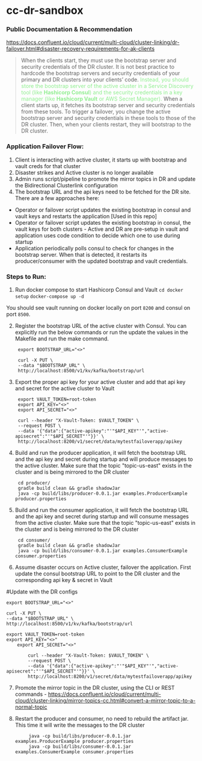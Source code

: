 # cc-dr-sandbox

### Public Documentation & Recommendation
https://docs.confluent.io/cloud/current/multi-cloud/cluster-linking/dr-failover.html#disaster-recovery-requirements-for-ak-clients

>When the clients start, they must use the bootstrap server and security credentials of the DR cluster. It is not best practice to hardcode the bootstrap servers and security credentials of your primary and DR clusters into your clients’ code. <span style="color:lightgreen">Instead, you should store the bootstrap server of the active cluster in a Service Discovery tool (like **Hashicorp Consul**) and the security credentials in a key manager (like **Hashicorp Vault** or AWS Secret Manager).</span> When a client starts up, it fetches its bootstrap server and security credentials from these tools. To trigger a failover, you change the active bootstrap server and security credentials in these tools to those of the DR cluster. Then, when your clients restart, they will bootstrap to the DR cluster.

### Application Failover Flow:
1) Client is interacting with active cluster, it starts up with bootstrap and vault creds for that cluster
2) Disaster strikes and Active cluster is no longer available
3) Admin runs script/pipeline to promote the mirror topics in DR and update the Bidirectional Clusterlink configuration
4) The bootstrap URL and the api keys need to be fetched for the DR site. There are a few approaches here:
* Operator or failover script updates the existing bootstrap in consul and vault keys and restarts the application [Used in this repo]
* Operator or failover script updates the existing bootstrap in consul, the vault keys for both clusters - Active and DR are pre-setup in vault and application uses code condition to decide which one to use during startup
* Application periodically polls consul to check for changes in the bootstrap server. When that is detected, it restarts its producer/consumer with the updated bootstrap and vault credentials.

### Steps to Run:

1) Run docker compose to start Hashicorp Consul and Vault
        `cd docker setup`
        `docker-compose up -d`

You should see vault running on docker locally on port `8200` and consul on port `8500`.

2) Register the bootstrap URL of the active cluster with Consul. You can explicitly run the below commands or run the update the values in the Makefile and run the make command.


        export BOOTSTRAP_URL="<>"

        curl -X PUT \
        --data "$BOOTSTRAP_URL" \
        http://localhost:8500/v1/kv/kafka/bootstrap/url

3) Export the proper api key for your active cluster and add that api key and secret for the active cluster to Vault

        export VAULT_TOKEN=root-token
        export API_KEY="<>"
        export API_SECRET="<>"

        curl --header "X-Vault-Token: $VAULT_TOKEN" \
        --request POST \
        --data '{"data":{"active-apikey":"'"$API_KEY"'","active-apisecret":"'"$API_SECRET"'"}}' \
        http://localhost:8200/v1/secret/data/mytestfailoverapp/apikey

4) Build and run the producer application, it will fetch the bootstrap URL and the api key and secret during startup and will produce messages to the active cluster. Make sure that the topic "topic-us-east" exists in the cluster and is being mirrored to the DR cluster

        cd producer/
        gradle build clean && gradle shadowJar
        java -cp build/libs/producer-0.0.1.jar examples.ProducerExample producer.properties

5) Build and run the consumer application, it will fetch the bootstrap URL and the api key and secret during startup and will consume messages from the active cluster. Make sure that the topic "topic-us-east" exists in the cluster and is being mirrored to the DR cluster

        cd consumer/
        gradle build clean && gradle shadowJar
        java -cp build/libs/consumer-0.0.1.jar examples.ConsumerExample consumer.properties

6) Assume disaster occurs on Active cluster, failover the application. First update the consul bootstrap URL to point to the DR cluster and the corresponding api key & secret in Vault

#Update with the DR configs

    export BOOTSTRAP_URL="<>"

    curl -X PUT \
    --data "$BOOTSTRAP_URL" \
    http://localhost:8500/v1/kv/kafka/bootstrap/url

    export VAULT_TOKEN=root-token
    export API_KEY="<>"
        export API_SECRET="<>"

            curl --header "X-Vault-Token: $VAULT_TOKEN" \
            --request POST \
            --data '{"data":{"active-apikey":"'"$API_KEY"'","active-apisecret":"'"$API_SECRET"'"}}' \
            http://localhost:8200/v1/secret/data/mytestfailoverapp/apikey

7) Promote the mirror topic in the DR cluster, using the CLI or REST commands - https://docs.confluent.io/cloud/current/multi-cloud/cluster-linking/mirror-topics-cc.html#convert-a-mirror-topic-to-a-normal-topic


8) Restart the producer and consumer, no need to rebuild the artifact jar. This time it will write the messages to the DR cluster

            java -cp build/libs/producer-0.0.1.jar examples.ProducerExample producer.properties
            java -cp build/libs/consumer-0.0.1.jar examples.ConsumerExample consumer.properties